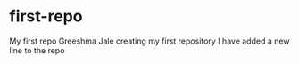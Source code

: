 # first-repo
My first repo
Greeshma Jale
creating my first repository
I have added a new line to the repo


